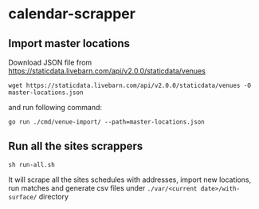 # calendar-scrapper

## Import master locations
Download JSON file from https://staticdata.livebarn.com/api/v2.0.0/staticdata/venues
```
wget https://staticdata.livebarn.com/api/v2.0.0/staticdata/venues -O master-locations.json
```

and run following command:

```
go run ./cmd/venue-import/ --path=master-locations.json
```


## Run all the sites scrappers
```
sh run-all.sh
```
It will scrape all the sites schedules with addresses, import new locations, run matches and generate csv files under ```./var/<current date>/with-surface/``` directory
